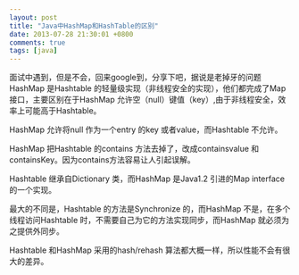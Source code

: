 ```yaml
---
layout: post
title: "Java中HashMap和HashTable的区别"
date: 2013-07-28 21:30:01 +0800
comments: true
tags: [java]
---
```


面试中遇到，但是不会，回来google到，分享下吧，据说是老掉牙的问题
HashMap 是Hashtable 的轻量级实现（非线程安全的实现），他们都完成了Map 接口，主要区别在于HashMap 允许空（null）键值（key）,由于非线程安全，效率上可能高于Hashtable。
<!--more-->

HashMap 允许将null 作为一个entry 的key 或者value，而Hashtable 不允许。

HashMap 把Hashtable 的contains 方法去掉了，改成containsvalue 和containsKey。因为contains方法容易让人引起误解。

Hashtable 继承自Dictionary 类，而HashMap 是Java1.2 引进的Map interface 的一个实现。

最大的不同是，Hashtable 的方法是Synchronize 的，而HashMap 不是，在多个线程访问Hashtable 时，不需要自己为它的方法实现同步，而HashMap 就必须为之提供外同步。

Hashtable 和HashMap 采用的hash/rehash 算法都大概一样，所以性能不会有很大的差异。